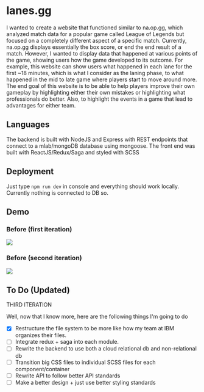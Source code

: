 # lanes.gg

I wanted to create a website that functioned similar to na.op.gg, which analyzed match data for a popular game called League of Legends but focused on a completely different aspect of a specific match. Currently, na.op.gg displays essentially the box score, or end the end result of a match. However, I wanted to display data that happened at various points of the game, showing users how the game developed to its outcome. For example, this website can show users what happened in each lane for the first ~18 minutes, which is what I consider as the laning phase, to what happened in the mid to late game where players start to move around more. The end goal of this website is to be able to help players improve their own gameplay by highlighting either their own mistakes or highlighting what professionals do better. Also, to highlight the events in a game that lead to advantages for either team.

## Languages

The backend is built with NodeJS and Express with REST endpoints that connect to a mlab/mongoDB database using mongoose. The front end was built with ReactJS/Redux/Saga and styled with SCSS

## Deployment

Just type `npm run dev` in console and everything should work locally. Currently nothing is connected to DB so.

## Demo

### Before (first iteration)

![](lanegif1.gif)

### Before (second iteration)

![](newLane2.gif)

## To Do (Updated)

THIRD ITERATION

Well, now that I know more, here are the following things I'm going to do

- [x] Restructure the file system to be more like how my team at IBM organizes their files.
- [ ] Integrate redux + saga into each module.
- [ ] Rewrite the backend to use both a cloud relational db and non-relational db
- [ ] Transition big CSS files to individual SCSS files for each component/container
- [ ] Rewrite API to follow better API standards
- [ ] Make a better design + just use better styling standards
